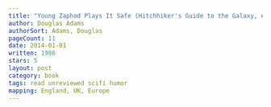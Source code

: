 ```yaml
---
title: "Young Zaphod Plays It Safe (Hitchhiker's Guide to the Galaxy, #0.5)"
author: Douglas Adams
authorSort: Adams, Douglas
pageCount: 11
date: 2014-01-01
written: 1986
stars: 5
layout: post
category: book
tags: read unreviewed scifi humor
mapping: England, UK, Europe
---
```

